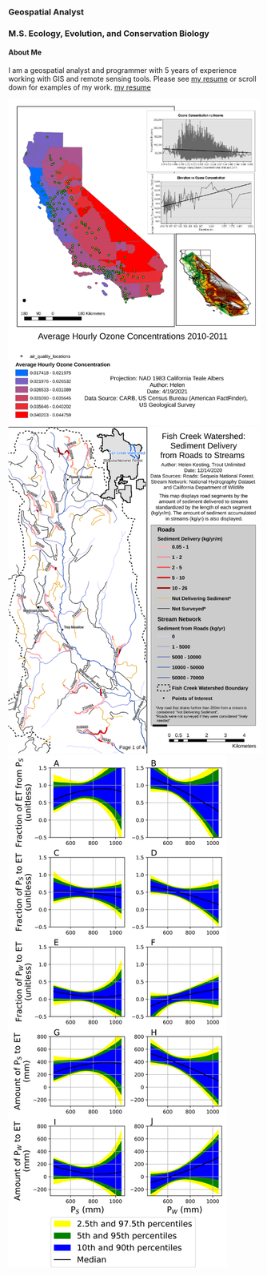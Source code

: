 
### Geospatial Analyst
### M.S. Ecology, Evolution, and Conservation Biology

#### About Me
I am a geospatial analyst and programmer with 5 years of experience working with GIS and remote sensing tools. Please see <a href="https://github.com/hmkesting/hmkesting.github.io/blob/main/assets/images/KestingResume.pdf" target="_blank">my resume</a> or scroll down for examples of my work. <a href="/assets/images/KestingResume.pdf" class="image fit"><img target="_blank">my resume</a>

![Map of ozone concentrations](/assets/images/CourseraOzone.svg)
![Roads decommissioning project](/assets/images/SequoiaRoadsDecom_CVD.svg)
![Bootstrapping numerical solution figures to show precipitation partitioning](/assets/images/ETpartitioning.svg)
